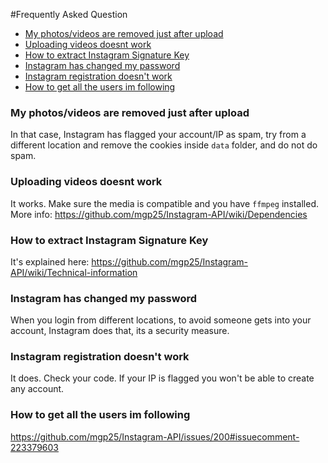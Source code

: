#Frequently Asked Question

- [My photos/videos are removed just after upload](#my-photosvideos-are-removed-just-after-upload)
- [Uploading videos doesnt work](#uploading-videos-doesnt-work)
- [How to extract Instagram Signature Key](#how-to-extract-instagram-signature-key)
- [Instagram has changed my password](#instagram-has-changed-my-password)
- [Instagram registration doesn't work](#instagram-registration-doesnt-work)
- [How to get all the users im following](#how-to-get-all-the-users-im-following)

### My photos/videos are removed just after upload

In that case, Instagram has flagged your account/IP as spam, try from a different location and remove the cookies inside `data` folder, and do not do spam.

### Uploading videos doesnt work

It works. Make sure the media is compatible and you have `ffmpeg` installed. More info: https://github.com/mgp25/Instagram-API/wiki/Dependencies

### How to extract Instagram Signature Key

It's explained here: https://github.com/mgp25/Instagram-API/wiki/Technical-information

### Instagram has changed my password

When you login from different locations, to avoid someone gets into your account, Instagram does that, its a security measure.

### Instagram registration doesn't work

It does. Check your code. If your IP is flagged you won't be able to create any account.

### How to get all the users im following

https://github.com/mgp25/Instagram-API/issues/200#issuecomment-223379603
